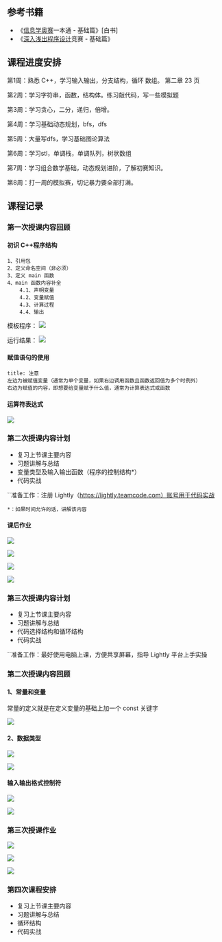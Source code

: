 ## 参考书籍

- 《[信息学奥赛](https://www.zhihu.com/search?q=%E4%BF%A1%E6%81%AF%E5%AD%A6%E5%A5%A5%E8%B5%9B&search_source=Entity&hybrid_search_source=Entity&hybrid_search_extra=%7B%22sourceType%22%3A%22answer%22%2C%22sourceId%22%3A2054962449%7D)一本通 - 基础篇》[白书]
- 《[深入浅出程序设计](https://www.zhihu.com/search?q=%E6%B7%B1%E5%85%A5%E6%B5%85%E5%87%BA%E7%A8%8B%E5%BA%8F%E8%AE%BE%E8%AE%A1&search_source=Entity&hybrid_search_source=Entity&hybrid_search_extra=%7B%22sourceType%22%3A%22answer%22%2C%22sourceId%22%3A2054962449%7D)竞赛 - 基础篇》

## 课程进度安排

第1周：熟悉 C++，学习输入输出，分支结构，循环 数组。   第二章 23 页

第2周：学习字符串，函数，结构体。练习敲代码，写一些模拟题

第3周：学习贪心，二分，递归，倍增。

第4周：学习基础动态规划，bfs，dfs

第5周：大量写dfs，学习基础图论算法

第6周：学习stl，单调栈，单调队列，树状数组

第7周：学习组合数学基础，动态规划进阶，了解初赛知识。

第8周：打一周的模拟赛，切记暴力要全部打满。















## 课程记录


### 第一次授课内容回顾

####  初识 C++程序结构
	1、引用包
	2、定义命名空间（非必须）
	3、定义 main 函数
	4、main 函数内容补全
		4.1、声明变量
		4.2、变量赋值
		4.3、计算过程
		4.4、输出

模板程序：
![](../../_resources/%E4%B8%8A%E8%AF%BE%E6%96%B9%E6%A1%88/4ee8f8c0398c4ee13d26008588ebacb8_MD5.png)

运行结果：
![](../../_resources/%E4%B8%8A%E8%AF%BE%E6%96%B9%E6%A1%88/58c1fb24e4905cba87c8df123145c7ae_MD5.png)

#### 赋值语句的使用

```ad-warning
title: 注意
左边为被赋值变量（通常为单个变量，如果右边调用函数且函数返回值为多个时例外）
右边为赋值的内容，即想要给变量赋予什么值，通常为计算表达式或函数
```

#### 运算符表达式

![](../../_resources/%E4%B8%8A%E8%AF%BE%E6%96%B9%E6%A1%88/0b036bec67a4c048a170a944c875d4f5_MD5.png)







### 第二次授课内容计划

* 复习上节课主要内容
* 习题讲解与总结
* 变量类型及输入输出函数（程序的控制结构*）
* 代码实战

``准备工作：注册 Lightly（https://lightly.teamcode.com）账号用于代码实战

`*：如果时间允许的话，讲解该内容`

#### 课后作业

![](../../_resources/%E4%B8%8A%E8%AF%BE%E6%96%B9%E6%A1%88/a5514d2f95fad40be5e2d2c6468eaa15_MD5.png)



![](../../_resources/%E4%B8%8A%E8%AF%BE%E6%96%B9%E6%A1%88/43ab883465bb904cbdc71843f8cd9a0a_MD5.png)


![](../../_resources/%E4%B8%8A%E8%AF%BE%E6%96%B9%E6%A1%88/cb62a0165b1aded33edd68450d438767_MD5.png)


![](../../_resources/%E4%B8%8A%E8%AF%BE%E6%96%B9%E6%A1%88/4046f45a451b92c07df60f5760b9582d_MD5.png)




### 第三次授课内容计划

* 复习上节课主要内容
* 习题讲解与总结
* 代码选择结构和循环结构
* 代码实战

``准备工作：最好使用电脑上课，方便共享屏幕，指导 Lightly 平台上手实操

### 第二次授课内容回顾

#### 1、常量和变量
常量的定义就是在定义变量的基础上加一个 const 关键字

![](../../_resources/%E4%B8%8A%E8%AF%BE%E6%96%B9%E6%A1%88/17bfa3c5543b0a8928d779c88633d608_MD5.png)

#### 2、数据类型

![](../../_resources/%E4%B8%8A%E8%AF%BE%E6%96%B9%E6%A1%88/0f445ac12c654488f0183c1481132ebb_MD5.png)

![](../../_resources/%E4%B8%8A%E8%AF%BE%E6%96%B9%E6%A1%88/b37388b87b81acb2b0745eaa3e1a9f9a_MD5.png)

#### 输入输出格式控制符

![](../../_resources/%E4%B8%8A%E8%AF%BE%E6%96%B9%E6%A1%88/10b0d1eaf3325e8552ca9472ae2ec7aa_MD5.png)

![](../../_resources/%E4%B8%8A%E8%AF%BE%E6%96%B9%E6%A1%88/d342a5db7f232d09a059f1f29cc4d113_MD5.png)



###  第三次授课作业


![](../../_resources/%E4%B8%8A%E8%AF%BE%E6%96%B9%E6%A1%88/9f2fedcb09821fc1a7f8ebca2e4c8706_MD5.png)


![](../../_resources/%E4%B8%8A%E8%AF%BE%E6%96%B9%E6%A1%88/9705072a7ec9c032a5c5b478d57b4a6e_MD5.png)


![](../../_resources/%E4%B8%8A%E8%AF%BE%E6%96%B9%E6%A1%88/30445eb3914d7ba64c1fd9985bec687e_MD5.png)





### 第四次课程安排

* 复习上节课主要内容
* 习题讲解与总结
* 循环结构
* 代码实战

 









